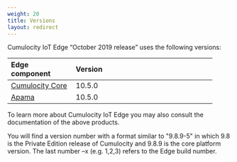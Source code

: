 ```yaml
---
weight: 20
title: Versions
layout: redirect
---
```


Cumulocity IoT Edge “October 2019 release” uses the following versions:

|<div style="width:130px">Edge component</div>|<div style="width:300px">Version</div>|
|:---|:---|
|[Cumulocity Core](/concepts)|10.5.0|
|[Apama](/apama)|10.5.0|

To learn more about Cumulocity IoT Edge you may also consult the documentation of the above products.

You will find a version number with a format similar to "9.8.9-5" in which 9.8 is the Private Edition release of Cumulocity and 9.8.9 is the core platform version. The last number –x (e.g. 1,2,3) refers to the Edge build number.

